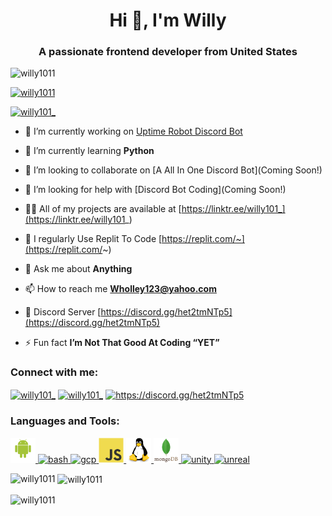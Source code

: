 <h1 align="center">Hi 👋, I'm Willy</h1>
<h3 align="center">A passionate frontend developer from United States</h3>

<p align="left"> <img src="https://komarev.com/ghpvc/?username=willy1011&label=Profile%20views&color=0e75b6&style=flat" alt="willy1011" /> </p>

<p align="left"> <a href="https://github.com/ryo-ma/github-profile-trophy"><img src="https://github-profile-trophy.vercel.app/?username=willy1011" alt="willy1011" /></a> </p>

<p align="left"> <a href="https://twitter.com/willy101_" target="blank"><img src="https://img.shields.io/twitter/follow/willy101_?logo=twitter&style=for-the-badge" alt="willy101_" /></a> </p>

- 🔭 I’m currently working on [Uptime Robot Discord Bot](https://github.com/Willy1011/UpTime-Robot)

- 🌱 I’m currently learning **Python**

- 👯 I’m looking to collaborate on [A All In One Discord Bot](Coming Soon!)

- 🤝 I’m looking for help with [Discord Bot Coding](Coming Soon!)

- 👨‍💻 All of my projects are available at [https://linktr.ee/willy101_](https://linktr.ee/willy101_)

- 📝 I regularly Use Replit To Code [https://replit.com/~](https://replit.com/~)

- 💬 Ask me about **Anything**

- 📫 How to reach me **Wholley123@yahoo.com**

- 📄 Discord Server [https://discord.gg/het2tmNTp5](https://discord.gg/het2tmNTp5)

- ⚡ Fun fact **I’m Not That Good At Coding “YET”**

<h3 align="left">Connect with me:</h3>
<p align="left">
<a href="https://twitter.com/willy101_" target="blank"><img align="center" src="https://raw.githubusercontent.com/rahuldkjain/github-profile-readme-generator/master/src/images/icons/Social/twitter.svg" alt="willy101_" height="30" width="40" /></a>
<a href="https://www.youtube.com/c/willy101_" target="blank"><img align="center" src="https://raw.githubusercontent.com/rahuldkjain/github-profile-readme-generator/master/src/images/icons/Social/youtube.svg" alt="willy101_" height="30" width="40" /></a>
<a href="https://discord.gg/https://discord.gg/het2tmNTp5" target="blank"><img align="center" src="https://raw.githubusercontent.com/rahuldkjain/github-profile-readme-generator/master/src/images/icons/Social/discord.svg" alt="https://discord.gg/het2tmNTp5" height="30" width="40" /></a>
</p>

<h3 align="left">Languages and Tools:</h3>
<p align="left"> <a href="https://developer.android.com" target="_blank" rel="noreferrer"> <img src="https://raw.githubusercontent.com/devicons/devicon/master/icons/android/android-original-wordmark.svg" alt="android" width="40" height="40"/> </a> <a href="https://www.gnu.org/software/bash/" target="_blank" rel="noreferrer"> <img src="https://www.vectorlogo.zone/logos/gnu_bash/gnu_bash-icon.svg" alt="bash" width="40" height="40"/> </a> <a href="https://cloud.google.com" target="_blank" rel="noreferrer"> <img src="https://www.vectorlogo.zone/logos/google_cloud/google_cloud-icon.svg" alt="gcp" width="40" height="40"/> </a> <a href="https://developer.mozilla.org/en-US/docs/Web/JavaScript" target="_blank" rel="noreferrer"> <img src="https://raw.githubusercontent.com/devicons/devicon/master/icons/javascript/javascript-original.svg" alt="javascript" width="40" height="40"/> </a> <a href="https://www.linux.org/" target="_blank" rel="noreferrer"> <img src="https://raw.githubusercontent.com/devicons/devicon/master/icons/linux/linux-original.svg" alt="linux" width="40" height="40"/> </a> <a href="https://www.mongodb.com/" target="_blank" rel="noreferrer"> <img src="https://raw.githubusercontent.com/devicons/devicon/master/icons/mongodb/mongodb-original-wordmark.svg" alt="mongodb" width="40" height="40"/> </a> <a href="https://unity.com/" target="_blank" rel="noreferrer"> <img src="https://www.vectorlogo.zone/logos/unity3d/unity3d-icon.svg" alt="unity" width="40" height="40"/> </a> <a href="https://unrealengine.com/" target="_blank" rel="noreferrer"> <img src="https://raw.githubusercontent.com/kenangundogan/fontisto/036b7eca71aab1bef8e6a0518f7329f13ed62f6b/icons/svg/brand/unreal-engine.svg" alt="unreal" width="40" height="40"/> </a> </p>

<p><img align="left" src="https://github-readme-stats.vercel.app/api/top-langs?username=willy1011&show_icons=true&locale=en&layout=compact" alt="willy1011" /></p>

<p>&nbsp;<img align="center" src="https://github-readme-stats.vercel.app/api?username=willy1011&show_icons=true&locale=en" alt="willy1011" /></p>

<p><img align="center" src="https://github-readme-streak-stats.herokuapp.com/?user=willy1011&" alt="willy1011" /></p>

